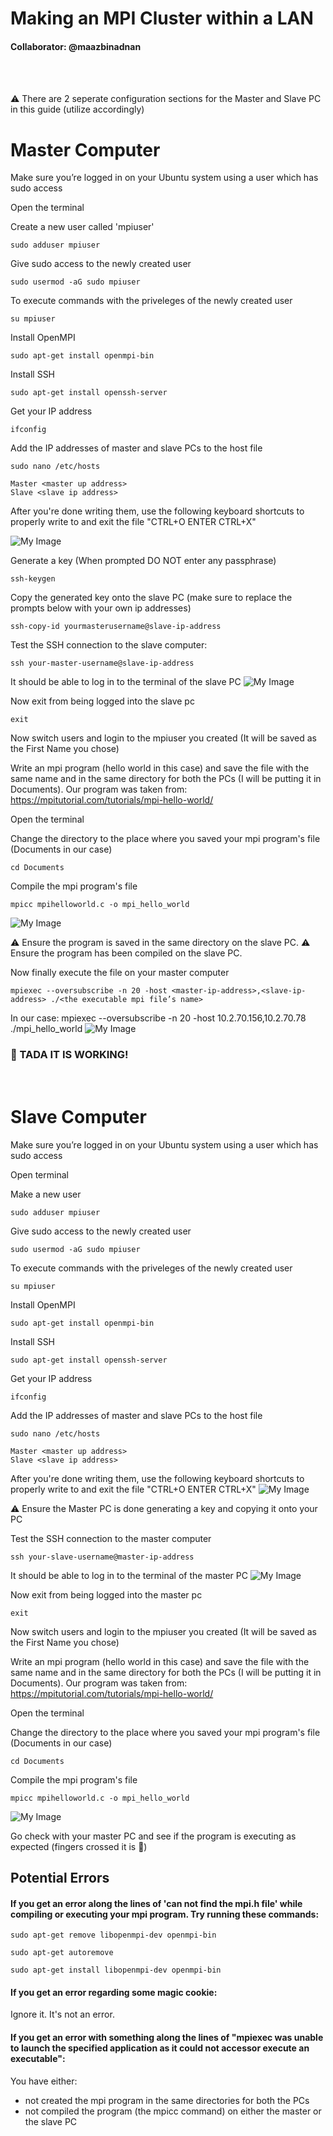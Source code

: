 # Making an MPI Cluster within a LAN
#### Collaborator: @maazbinadnan

<br> 
<br>

⚠️ There are 2 seperate configuration sections for the Master and Slave PC in this guide (utilize accordingly)



# Master Computer 
Make sure you’re logged in on your Ubuntu system using a user which has sudo access 

Open the terminal


Create a new user called 'mpiuser'
```
sudo adduser mpiuser 
```


Give sudo access to the newly created user
```
sudo usermod -aG sudo mpiuser
```

To execute commands with the priveleges of the newly created user
```
su mpiuser
```


Install OpenMPI
```
sudo apt-get install openmpi-bin
```


Install SSH 
```
sudo apt-get install openssh-server
```


Get your IP address 
```
ifconfig
```

Add the IP addresses of master and slave PCs to the host file
```
sudo nano /etc/hosts
```

```
Master <master up address> 
Slave <slave ip address>
```

After you're done writing them, use the following keyboard shortcuts to properly write to and exit the file
"CTRL+O               ENTER                  CTRL+X"

![My Image](1.png)



Generate a key (When prompted DO NOT enter any passphrase)
```
ssh-keygen
```

Copy the generated key onto the slave PC (make sure to replace the prompts below with your own ip addresses)
```
ssh-copy-id yourmasterusername@slave-ip-address
```

Test the SSH connection to the slave computer:
```
ssh your-master-username@slave-ip-address
```

It should be able to log in to the terminal of the slave PC
![My Image](2.png)


Now exit from being logged into the slave pc
```
exit
```


Now switch users and login to the mpiuser you created (It will be saved as the First Name you chose)


Write an mpi program (hello world in this case) and save the file with the same name and in the same directory for both the PCs (I will be putting it in Documents).
Our program was taken from: https://mpitutorial.com/tutorials/mpi-hello-world/

Open the terminal


Change the directory to the place where you saved your mpi program's file (Documents in our case)
```
cd Documents
```

Compile the mpi program's file
```
mpicc mpihelloworld.c -o mpi_hello_world
```
![My Image](3.png)

⚠️ Ensure the program is saved in the same directory on the slave PC. 
⚠️ Ensure the program has been compiled on the slave PC.

Now finally execute the file on your master computer

```
mpiexec --oversubscribe -n 20 -host <master-ip-address>,<slave-ip-address> ./<the executable mpi file’s name>
```

In our case: mpiexec --oversubscribe -n 20 -host 10.2.70.156,10.2.70.78 ./mpi_hello_world
![My Image](4.png)


### 🎉 TADA IT IS WORKING!

<br>












# Slave Computer
Make sure you’re logged in on your Ubuntu system using a user which has sudo access 






Open terminal

Make a new user
```
sudo adduser mpiuser
```


Give sudo access to the newly created user
```
sudo usermod -aG sudo mpiuser
```

To execute commands with the priveleges of the newly created user
```
su mpiuser
```


Install OpenMPI
```
sudo apt-get install openmpi-bin
```


Install SSH 
```
sudo apt-get install openssh-server
```


Get your IP address 
```
ifconfig
```

Add the IP addresses of master and slave PCs to the host file
```
sudo nano /etc/hosts
```

```
Master <master up address> 
Slave <slave ip address>
```

After you're done writing them, use the following keyboard shortcuts to properly write to and exit the file
"CTRL+O               ENTER                  CTRL+X"
![My Image](1.png)



⚠️ Ensure the Master PC is done generating a key and copying it onto your PC

Test the SSH connection to the master computer
```
ssh your-slave-username@master-ip-address
```

It should be able to log in to the terminal of the master PC
![My Image](2.png)


Now exit from being logged into the master pc
```
exit
```

Now switch users and login to the mpiuser you created (It will be saved as the First Name you chose)


Write an mpi program (hello world in this case) and save the file with the same name and in the same directory for both the PCs (I will be putting it in Documents).
Our program was taken from: https://mpitutorial.com/tutorials/mpi-hello-world/

Open the terminal


Change the directory to the place where you saved your mpi program's file (Documents in our case)
```
cd Documents
```

Compile the mpi program's file
```
mpicc mpihelloworld.c -o mpi_hello_world
```
![My Image](3.png)


Go check with your master PC and see if the program is executing as expected (fingers crossed it is 🤞)



## Potential Errors
#### If you get an error along the lines of 'can not find the mpi.h file' while compiling or executing your mpi program. Try running these commands:
```
sudo apt-get remove libopenmpi-dev openmpi-bin
```
```
sudo apt-get autoremove
```
```
sudo apt-get install libopenmpi-dev openmpi-bin
```

#### If you get an error regarding some magic cookie:
Ignore it. It's not an error.

#### If you get an error with something along the lines of "mpiexec was unable to launch the specified application as it could not accessor execute an executable":
You have either:
  * not created the mpi program in the same directories for both the PCs
  * not compiled the program (the mpicc command) on either the master or the slave PC
  





